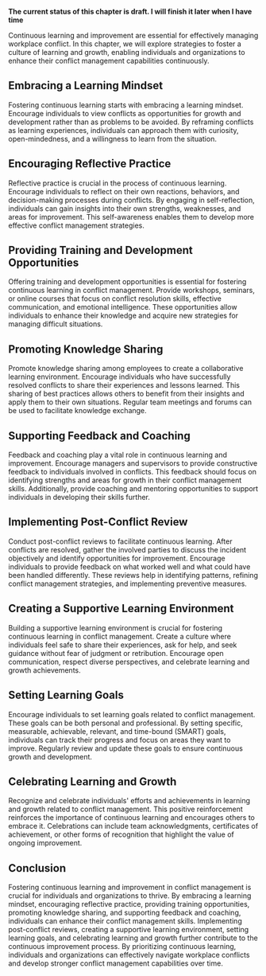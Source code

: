 **The current status of this chapter is draft. I will finish it later when I have time**

Continuous learning and improvement are essential for effectively managing workplace conflict. In this chapter, we will explore strategies to foster a culture of learning and growth, enabling individuals and organizations to enhance their conflict management capabilities continuously.

Embracing a Learning Mindset
----------------------------

Fostering continuous learning starts with embracing a learning mindset. Encourage individuals to view conflicts as opportunities for growth and development rather than as problems to be avoided. By reframing conflicts as learning experiences, individuals can approach them with curiosity, open-mindedness, and a willingness to learn from the situation.

Encouraging Reflective Practice
-------------------------------

Reflective practice is crucial in the process of continuous learning. Encourage individuals to reflect on their own reactions, behaviors, and decision-making processes during conflicts. By engaging in self-reflection, individuals can gain insights into their own strengths, weaknesses, and areas for improvement. This self-awareness enables them to develop more effective conflict management strategies.

Providing Training and Development Opportunities
------------------------------------------------

Offering training and development opportunities is essential for fostering continuous learning in conflict management. Provide workshops, seminars, or online courses that focus on conflict resolution skills, effective communication, and emotional intelligence. These opportunities allow individuals to enhance their knowledge and acquire new strategies for managing difficult situations.

Promoting Knowledge Sharing
---------------------------

Promote knowledge sharing among employees to create a collaborative learning environment. Encourage individuals who have successfully resolved conflicts to share their experiences and lessons learned. This sharing of best practices allows others to benefit from their insights and apply them to their own situations. Regular team meetings and forums can be used to facilitate knowledge exchange.

Supporting Feedback and Coaching
--------------------------------

Feedback and coaching play a vital role in continuous learning and improvement. Encourage managers and supervisors to provide constructive feedback to individuals involved in conflicts. This feedback should focus on identifying strengths and areas for growth in their conflict management skills. Additionally, provide coaching and mentoring opportunities to support individuals in developing their skills further.

Implementing Post-Conflict Review
---------------------------------

Conduct post-conflict reviews to facilitate continuous learning. After conflicts are resolved, gather the involved parties to discuss the incident objectively and identify opportunities for improvement. Encourage individuals to provide feedback on what worked well and what could have been handled differently. These reviews help in identifying patterns, refining conflict management strategies, and implementing preventive measures.

Creating a Supportive Learning Environment
------------------------------------------

Building a supportive learning environment is crucial for fostering continuous learning in conflict management. Create a culture where individuals feel safe to share their experiences, ask for help, and seek guidance without fear of judgment or retribution. Encourage open communication, respect diverse perspectives, and celebrate learning and growth achievements.

Setting Learning Goals
----------------------

Encourage individuals to set learning goals related to conflict management. These goals can be both personal and professional. By setting specific, measurable, achievable, relevant, and time-bound (SMART) goals, individuals can track their progress and focus on areas they want to improve. Regularly review and update these goals to ensure continuous growth and development.

Celebrating Learning and Growth
-------------------------------

Recognize and celebrate individuals' efforts and achievements in learning and growth related to conflict management. This positive reinforcement reinforces the importance of continuous learning and encourages others to embrace it. Celebrations can include team acknowledgments, certificates of achievement, or other forms of recognition that highlight the value of ongoing improvement.

Conclusion
----------

Fostering continuous learning and improvement in conflict management is crucial for individuals and organizations to thrive. By embracing a learning mindset, encouraging reflective practice, providing training opportunities, promoting knowledge sharing, and supporting feedback and coaching, individuals can enhance their conflict management skills. Implementing post-conflict reviews, creating a supportive learning environment, setting learning goals, and celebrating learning and growth further contribute to the continuous improvement process. By prioritizing continuous learning, individuals and organizations can effectively navigate workplace conflicts and develop stronger conflict management capabilities over time.
